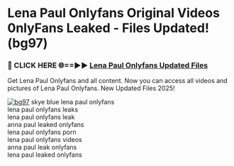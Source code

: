 # Lena Paul Onlyfans Original Videos 0nlyFans Leaked - Files Updated! (bg97)

<h3>🔴 CLICK HERE 🌐==►► <a href="https://tinyurl.com/2wckxsce" rel="nofollow">Lena Paul Onlyfans Updated Files</a></h3>

Get Lena Paul Onlyfans and all content. Now you can access all videos and pictures of Lena Paul Onlyfans. New Updated Files 2025!

[![bg97](https://i.imgur.com/AFduVYN.gif)](https://tinyurl.com/2wckxsce)
skye blue lena paul onlyfans<br>
lena paul onlyfans leaks<br>
lena paul onlyfans leak<br>
anna paul leaked onlyfans<br>
lena paul onlyfans porn<br>
lena paul onlyfans videos<br>
anna paul leak onlyfans<br>
lena paul leaked onlyfans